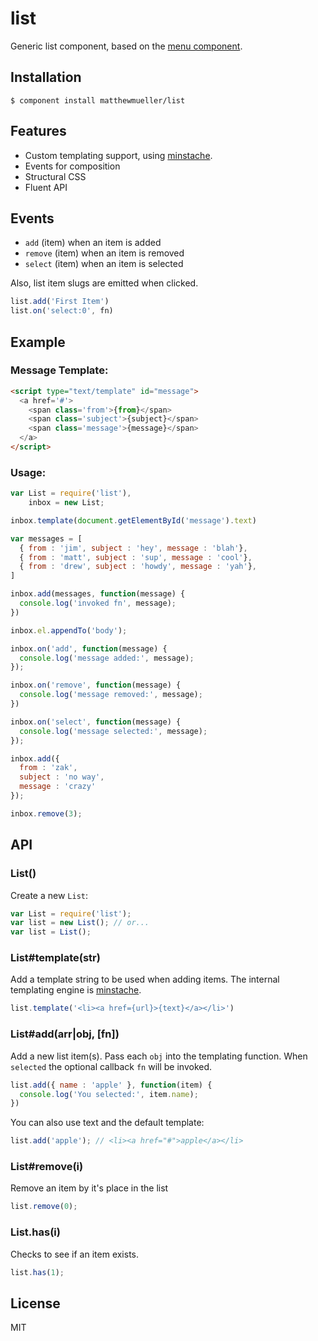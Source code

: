
# list

Generic list component, based on the [menu component](https://github.com/component/menu).
  
## Installation

    $ component install matthewmueller/list

## Features

* Custom templating support, using [minstache](https://github.com/visionmedia/minstache).
* Events for composition
* Structural CSS
* Fluent API

## Events

* `add` (item) when an item is added
* `remove` (item) when an item is removed
* `select` (item) when an item is selected

Also, list item slugs are emitted when clicked.

```js
list.add('First Item')
list.on('select:0', fn)
```

## Example

### Message Template:

```html
<script type="text/template" id="message">
  <a href='#'>
    <span class='from'>{from}</span>
    <span class='subject'>{subject}</span>
    <span class='message'>{message}</span>
  </a>
</script>
```

### Usage:

```js
var List = require('list'),
    inbox = new List;

inbox.template(document.getElementById('message').text)

var messages = [
  { from : 'jim', subject : 'hey', message : 'blah'},
  { from : 'matt', subject : 'sup', message : 'cool'},
  { from : 'drew', subject : 'howdy', message : 'yah'},
]

inbox.add(messages, function(message) {
  console.log('invoked fn', message);
})

inbox.el.appendTo('body');

inbox.on('add', function(message) {
  console.log('message added:', message);
});

inbox.on('remove', function(message) {
  console.log('message removed:', message);
})

inbox.on('select', function(message) {
  console.log('message selected:', message);
});

inbox.add({
  from : 'zak',
  subject : 'no way',
  message : 'crazy'
});

inbox.remove(3);
```

## API 

### List()

Create a new `List`:

```js
var List = require('list');
var list = new List(); // or...
var list = List();
```

### List#template(str)

Add a template string to be used when adding items. The internal templating engine is [minstache](https://github.com/visionmedia/minstache).

```js
list.template('<li><a href={url}>{text}</a></li>')
```

### List#add(arr|obj, [fn])

Add a new list item(s). Pass each `obj` into the templating function. When `selected` the optional callback `fn` will be invoked.

```js
list.add({ name : 'apple' }, function(item) {
  console.log('You selected:', item.name);
})
```

You can also use text and the default template:

```js
list.add('apple'); // <li><a href="#">apple</a></li>
```

### List#remove(i)

Remove an item by it's place in the list

```js
list.remove(0);
```

### List.has(i)

Checks to see if an item exists.

```js
list.has(1);
```

## License

  MIT

